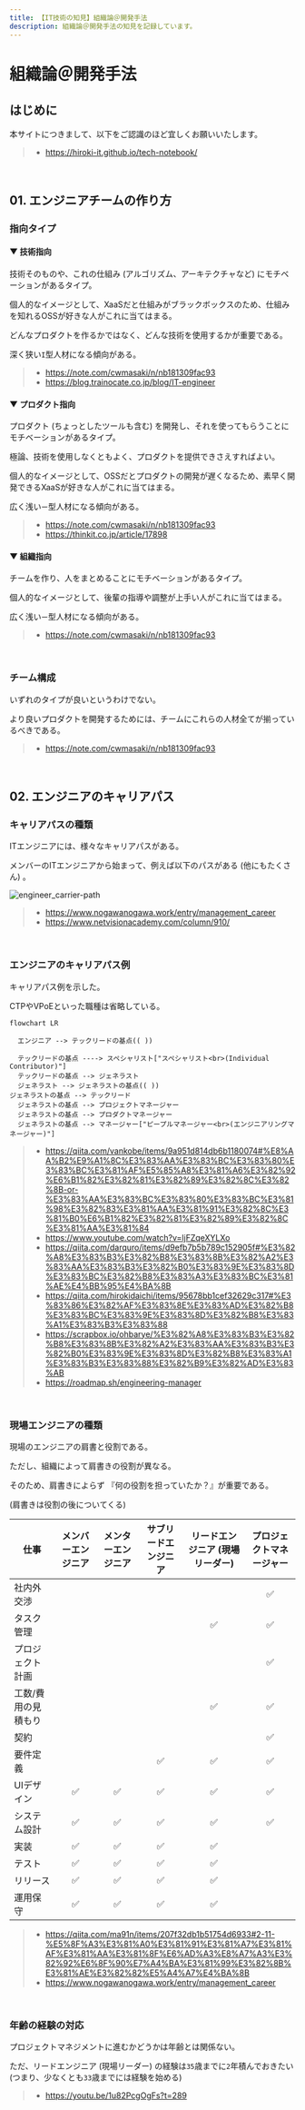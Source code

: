 ```yaml
---
title: 【IT技術の知見】組織論＠開発手法
description: 組織論＠開発手法の知見を記録しています。
---
```


# 組織論＠開発手法

## はじめに

本サイトにつきまして、以下をご認識のほど宜しくお願いいたします。

> - https://hiroki-it.github.io/tech-notebook/

<br>

## 01. エンジニアチームの作り方

### 指向タイプ

#### ▼ 技術指向

技術そのものや、これの仕組み (アルゴリズム、アーキテクチャなど) にモチベーションがあるタイプ。

個人的なイメージとして、XaaSだと仕組みがブラックボックスのため、仕組みを知れるOSSが好きな人がこれに当てはまる。

どんなプロダクトを作るかではなく、どんな技術を使用するかが重要である。

深く狭い`I`型人材になる傾向がある。

> - https://note.com/cwmasaki/n/nb181309fac93
> - https://blog.trainocate.co.jp/blog/IT-engineer

#### ▼ プロダクト指向

プロダクト (ちょっとしたツールも含む) を開発し、それを使ってもらうことにモチベーションがあるタイプ。

極論、技術を使用しなくともよく、プロダクトを提供できさえすればよい。

個人的なイメージとして、OSSだとプロダクトの開発が遅くなるため、素早く開発できるXaaSが好きな人がこれに当てはまる。

広く浅い`ー`型人材になる傾向がある。

> - https://note.com/cwmasaki/n/nb181309fac93
> - https://thinkit.co.jp/article/17898

#### ▼ 組織指向

チームを作り、人をまとめることにモチベーションがあるタイプ。

個人的なイメージとして、後輩の指導や調整が上手い人がこれに当てはまる。

広く浅い`ー`型人材になる傾向がある。

> - https://note.com/cwmasaki/n/nb181309fac93

<br>

### チーム構成

いずれのタイプが良いというわけでない。

より良いプロダクトを開発するためには、チームにこれらの人材全てが揃っているべきである。

> - https://note.com/cwmasaki/n/nb181309fac93

<br>

## 02. エンジニアのキャリアパス

### キャリアパスの種類

ITエンジニアには、様々なキャリアパスがある。

メンバーのITエンジニアから始まって、例えば以下のパスがある (他にもたくさん) 。

![engineer_carrier-path](https://raw.githubusercontent.com/hiroki-it/tech-notebook-images/master/images/engineer_carrier-path.png)

> - https://www.nogawanogawa.work/entry/management_career
> - https://www.netvisionacademy.com/column/910/

<br>

### エンジニアのキャリアパス例

キャリアパス例を示した。

CTPやVPoEといった職種は省略している。

```mermaid
flowchart LR

  エンジニア --> テックリードの基点(( ))

  テックリードの基点 ----> スペシャリスト["スペシャリスト<br>(Individual Contributor)"]
  テックリードの基点 --> ジェネラスト
  ジェネラスト --> ジェネラストの基点(( ))
ジェネラストの基点 --> テックリード
  ジェネラストの基点 --> プロジェクトマネージャー
  ジェネラストの基点 --> プロダクトマネージャー
  ジェネラストの基点 --> マネージャー["ピープルマネージャー<br>(エンジニアリングマネージャー)"]
```

> - https://qiita.com/vankobe/items/9a951d814db6b1180074#%E8%AA%B2%E9%A1%8C%E3%83%AA%E3%83%BC%E3%83%80%E3%83%BC%E3%81%AF%E5%85%A8%E3%81%A6%E3%82%92%E6%B1%82%E3%82%81%E3%82%89%E3%82%8C%E3%82%8B-or-%E3%83%AA%E3%83%BC%E3%83%80%E3%83%BC%E3%81%98%E3%82%83%E3%81%AA%E3%81%91%E3%82%8C%E3%81%B0%E6%B1%82%E3%82%81%E3%82%89%E3%82%8C%E3%81%AA%E3%81%84
> - https://www.youtube.com/watch?v=ljFZqeXYLXo
> - https://qiita.com/darquro/items/d9efb7b5b789c152905f#%E3%82%A8%E3%83%B3%E3%82%B8%E3%83%8B%E3%82%A2%E3%83%AA%E3%83%B3%E3%82%B0%E3%83%9E%E3%83%8D%E3%83%BC%E3%82%B8%E3%83%A3%E3%83%BC%E3%81%AE%E4%BB%95%E4%BA%8B
> - https://qiita.com/hirokidaichi/items/95678bb1cef32629c317#%E3%83%86%E3%82%AF%E3%83%8E%E3%83%AD%E3%82%B8%E3%83%BC%E3%83%9E%E3%83%8D%E3%82%B8%E3%83%A1%E3%83%B3%E3%83%88
> - https://scrapbox.io/ohbarye/%E3%82%A8%E3%83%B3%E3%82%B8%E3%83%8B%E3%82%A2%E3%83%AA%E3%83%B3%E3%82%B0%E3%83%9E%E3%83%8D%E3%82%B8%E3%83%A1%E3%83%B3%E3%83%88%E3%82%B9%E3%82%AD%E3%83%AB
> - https://roadmap.sh/engineering-manager

<br>

### 現場エンジニアの種類

現場のエンジニアの肩書と役割である。

ただし、組織によって肩書きの役割が異なる。

そのため、肩書きによらず 『何の役割を担っていたか？』が重要である。

(肩書きは役割の後についてくる)

| 仕事                | メンバーエンジニア | メンターエンジニア | サブリードエンジニア | リードエンジニア (現場リーダー) | プロジェクトマネージャー |
| ------------------- | :----------------: | :----------------: | :------------------: | :-----------------------------: | :----------------------: |
| 社内外交渉          |                    |                    |                      |                                 |            ✅            |
| タスク管理          |                    |                    |                      |               ✅                |            ✅            |
| プロジェクト計画    |                    |                    |                      |                                 |            ✅            |
| 工数/費用の見積もり |                    |                    |                      |               ✅                |            ✅            |
| 契約                |                    |                    |                      |                                 |            ✅            |
| 要件定義            |                    |                    |          ✅          |               ✅                |            ✅            |
| UIデザイン          |         ✅         |         ✅         |          ✅          |               ✅                |            ✅            |
| システム設計        |         ✅         |         ✅         |          ✅          |               ✅                |            ✅            |
| 実装                |         ✅         |         ✅         |          ✅          |               ✅                |                          |
| テスト              |         ✅         |         ✅         |          ✅          |               ✅                |                          |
| リリース            |         ✅         |         ✅         |          ✅          |               ✅                |                          |
| 運用保守            |         ✅         |         ✅         |          ✅          |               ✅                |                          |

> - https://qiita.com/ma91n/items/207f32db1b51754d6933#2-11-%E5%8F%A3%E3%81%A0%E3%81%91%E3%81%A7%E3%81%AF%E3%81%AA%E3%81%8F%E6%AD%A3%E8%A7%A3%E3%82%92%E6%8F%90%E7%A4%BA%E3%81%99%E3%82%8B%E3%81%AE%E3%82%82%E5%A4%A7%E4%BA%8B
> - https://www.nogawanogawa.work/entry/management_career

<br>

### 年齢の経験の対応

プロジェクトマネジメントに進むかどうかは年齢とは関係ない。

ただ、リードエンジニア (現場リーダー) の経験は`35`歳までに`2`年積んでおきたい (つまり、少なくとも`33`歳までには経験を始める)

> - https://youtu.be/1u82PcgOgFs?t=289

<br>

